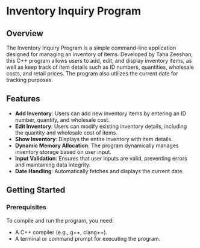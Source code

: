# Inventory Inquiry Program

## Overview

The Inventory Inquiry Program is a simple command-line application designed for managing an inventory of items. Developed by Taha Zeeshan, this C++ program allows users to add, edit, and display inventory items, as well as keep track of item details such as ID numbers, quantities, wholesale costs, and retail prices. The program also utilizes the current date for tracking purposes.

## Features

- **Add Inventory**: Users can add new inventory items by entering an ID number, quantity, and wholesale cost.
- **Edit Inventory**: Users can modify existing inventory details, including the quantity and wholesale cost of items.
- **Show Inventory**: Displays the entire inventory with item details.
- **Dynamic Memory Allocation**: The program dynamically manages inventory storage based on user input.
- **Input Validation**: Ensures that user inputs are valid, preventing errors and maintaining data integrity.
- **Date Handling**: Automatically fetches and displays the current date.

## Getting Started

### Prerequisites

To compile and run the program, you need:
- A C++ compiler (e.g., g++, clang++).
- A terminal or command prompt for executing the program.
